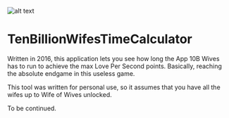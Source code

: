 ![alt text](https://raw.githubusercontent.com/XOlifreX/TenBillionWivesTimeCalculator/master/TenBillionWifesTimeWatcher/Resources/10BWiveslogo.png)
# TenBillionWifesTimeCalculator
Written in 2016, this application lets you see how long the App 10B Wives has to run to achieve the max Love Per Second points. Basically, reaching the absolute endgame in this useless game.

This tool was written for personal use, so it assumes that you have all the wifes up to Wife of Wives unlocked.

To be continued.
